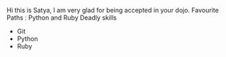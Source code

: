 Hi this is Satya,
I am very glad for being accepted in your dojo.
Favourite Paths : Python and Ruby
Deadly skills
* Git
* Python
* Ruby


